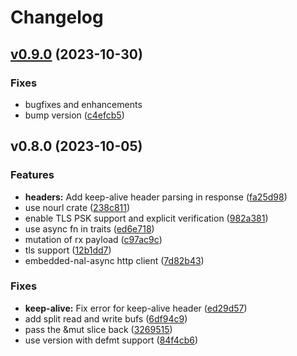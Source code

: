 # Changelog

## [v0.9.0](https://github.com/drogue-iot/reqwless/compare/v0.8.0...v0.9.0) (2023-10-30)

### Fixes

* bugfixes and enhancements
* bump version
([c4efcb5](https://github.com/drogue-iot/reqwless/commit/c4efcb5cb3c5b78f179f8d9eb65afbb8959bed97))

## v0.8.0 (2023-10-05)

### Features

* **headers:** Add keep-alive header parsing in response
([fa25d98](https://github.com/drogue-iot/reqwless/commit/fa25d98e36f985df3ea1dd97fef88cf1343b89fe))
* use nourl crate
([238c811](https://github.com/drogue-iot/reqwless/commit/238c811ff55d02d4b42115ee558102f083c29247))
* enable TLS PSK support and explicit verification
([982a381](https://github.com/drogue-iot/reqwless/commit/982a381db0e7c57790f983e056324fdc9fd8602d))
* use async fn in traits
([ed6e718](https://github.com/drogue-iot/reqwless/commit/ed6e718e3e3dd4fdca70220a715ffd76901d283d))
* mutation of rx payload
([c97ac9c](https://github.com/drogue-iot/reqwless/commit/c97ac9c17d5158aec9061b726ff1329cc5bac325))
* tls support
([12b1dd7](https://github.com/drogue-iot/reqwless/commit/12b1dd748ded5ae77a30a5db4bd12d38f0690a01))
* embedded-nal-async http client
([7d82b43](https://github.com/drogue-iot/reqwless/commit/7d82b43448ae38099964dead35ed63da27158cc1))

### Fixes

* **keep-alive:** Fix error for keep-alive header
([ed29d57](https://github.com/drogue-iot/reqwless/commit/ed29d57371ae08d5da3bae5ff631ae6ecc474073))
* add split read and write bufs
([6df94c9](https://github.com/drogue-iot/reqwless/commit/6df94c990da9410b8a4d919336401de670953fa4))
* pass the &mut slice back
([3269515](https://github.com/drogue-iot/reqwless/commit/32695155f28bc39deb139a94f2a048b2fd8a2fb1))
* use version with defmt support
([84f4cb6](https://github.com/drogue-iot/reqwless/commit/84f4cb6b29cad956c29d65ef6b1879916b4d53d3))
